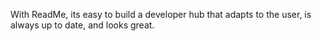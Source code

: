 With ReadMe, its easy to build a developer hub that adapts to the user, is always up to date, and looks great.